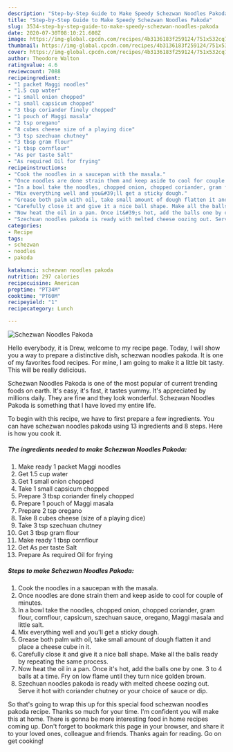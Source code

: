 ```yaml
---
description: "Step-by-Step Guide to Make Speedy Schezwan Noodles Pakoda"
title: "Step-by-Step Guide to Make Speedy Schezwan Noodles Pakoda"
slug: 3534-step-by-step-guide-to-make-speedy-schezwan-noodles-pakoda
date: 2020-07-30T08:10:21.608Z
image: https://img-global.cpcdn.com/recipes/4b3136183f259124/751x532cq70/schezwan-noodles-pakoda-recipe-main-photo.jpg
thumbnail: https://img-global.cpcdn.com/recipes/4b3136183f259124/751x532cq70/schezwan-noodles-pakoda-recipe-main-photo.jpg
cover: https://img-global.cpcdn.com/recipes/4b3136183f259124/751x532cq70/schezwan-noodles-pakoda-recipe-main-photo.jpg
author: Theodore Walton
ratingvalue: 4.6
reviewcount: 7088
recipeingredient:
- "1 packet Maggi noodles"
- "1.5 cup water"
- "1 small onion chopped"
- "1 small capsicum chopped"
- "3 tbsp coriander finely chopped"
- "1 pouch of Maggi masala"
- "2 tsp oregano"
- "8 cubes cheese size of a playing dice"
- "3 tsp szechuan chutney"
- "3 tbsp gram flour"
- "1 tbsp cornflour"
- "As per taste Salt"
- "As required Oil for frying"
recipeinstructions:
- "Cook the noodles in a saucepan with the masala."
- "Once noodles are done strain them and keep aside to cool for couple of minutes."
- "In a bowl take the noodles, chopped onion, chopped coriander, gram flour, cornflour, capsicum, szechuan sauce, oregano, Maggi masala and little salt."
- "Mix everything well and you&#39;ll get a sticky dough."
- "Grease both palm with oil, take small amount of dough flatten it and place a cheese cube in it."
- "Carefully close it and give it a nice ball shape. Make all the balls ready by repeating the same process."
- "Now heat the oil in a pan. Once it&#39;s hot, add the balls one by one. 3 to 4 balls at a time. Fry on low flame until they turn nice golden brown."
- "Szechuan noodles pakoda is ready with melted cheese oozing out. Serve it hot with coriander chutney or your choice of sauce or dip."
categories:
- Recipe
tags:
- schezwan
- noodles
- pakoda

katakunci: schezwan noodles pakoda 
nutrition: 297 calories
recipecuisine: American
preptime: "PT34M"
cooktime: "PT60M"
recipeyield: "1"
recipecategory: Lunch

---
```



![Schezwan Noodles Pakoda](https://img-global.cpcdn.com/recipes/4b3136183f259124/751x532cq70/schezwan-noodles-pakoda-recipe-main-photo.jpg)

Hello everybody, it is Drew, welcome to my recipe page. Today, I will show you a way to prepare a distinctive dish, schezwan noodles pakoda. It is one of my favorites food recipes. For mine, I am going to make it a little bit tasty. This will be really delicious.



Schezwan Noodles Pakoda is one of the most popular of current trending foods on earth. It's easy, it's fast, it tastes yummy. It's appreciated by millions daily. They are fine and they look wonderful. Schezwan Noodles Pakoda is something that I have loved my entire life.


To begin with this recipe, we have to first prepare a few ingredients. You can have schezwan noodles pakoda using 13 ingredients and 8 steps. Here is how you cook it.

<!--inarticleads1-->

##### The ingredients needed to make Schezwan Noodles Pakoda:

1. Make ready 1 packet Maggi noodles
1. Get 1.5 cup water
1. Get 1 small onion chopped
1. Take 1 small capsicum chopped
1. Prepare 3 tbsp coriander finely chopped
1. Prepare 1 pouch of Maggi masala
1. Prepare 2 tsp oregano
1. Take 8 cubes cheese (size of a playing dice)
1. Take 3 tsp szechuan chutney
1. Get 3 tbsp gram flour
1. Make ready 1 tbsp cornflour
1. Get As per taste Salt
1. Prepare As required Oil for frying




<!--inarticleads2-->

##### Steps to make Schezwan Noodles Pakoda:

1. Cook the noodles in a saucepan with the masala.
1. Once noodles are done strain them and keep aside to cool for couple of minutes.
1. In a bowl take the noodles, chopped onion, chopped coriander, gram flour, cornflour, capsicum, szechuan sauce, oregano, Maggi masala and little salt.
1. Mix everything well and you&#39;ll get a sticky dough.
1. Grease both palm with oil, take small amount of dough flatten it and place a cheese cube in it.
1. Carefully close it and give it a nice ball shape. Make all the balls ready by repeating the same process.
1. Now heat the oil in a pan. Once it&#39;s hot, add the balls one by one. 3 to 4 balls at a time. Fry on low flame until they turn nice golden brown.
1. Szechuan noodles pakoda is ready with melted cheese oozing out. Serve it hot with coriander chutney or your choice of sauce or dip.




So that's going to wrap this up for this special food schezwan noodles pakoda recipe. Thanks so much for your time. I'm confident you will make this at home. There is gonna be more interesting food in home recipes coming up. Don't forget to bookmark this page in your browser, and share it to your loved ones, colleague and friends. Thanks again for reading. Go on get cooking!
